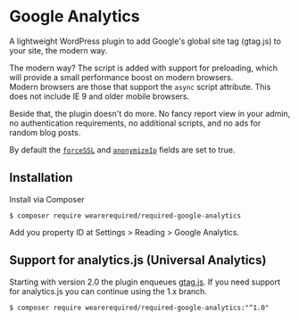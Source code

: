 # Google Analytics

A lightweight WordPress plugin to add Google's global site tag (gtag.js) to your site, the modern way.

The modern way? The script is added with support for preloading, which will provide a small performance boost on modern browsers.  
Modern browsers are those that support the `async` script attribute. This does not include IE 9 and older mobile browsers.

Beside that, the plugin doesn't do more. No fancy report view in your admin, no authentication requirements, no additional scripts, and no ads for random blog posts.

By default the [`forceSSL`](https://developers.google.com/analytics/devguides/collection/analyticsjs/field-reference#forceSSL) and [`anonymizeIp`](https://developers.google.com/analytics/devguides/collection/analyticsjs/field-reference#anonymizeIp) fields are set to true.

## Installation

Install via Composer

	$ composer require wearerequired/required-google-analytics

Add you property ID at Settings > Reading > Google Analytics.

## Support for analytics.js (Universal Analytics)

Starting with version 2.0 the plugin enqueues [gtag.js](https://developers.google.com/analytics/devguides/collection/gtagjs/). If you need support for analytics.js you can continue using the 1.x branch.

	$ composer require wearerequired/required-google-analytics:"^1.0"
